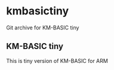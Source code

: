 # kmbasictiny
Git archive for KM-BASIC tiny

## KM-BASIC tiny

This is tiny version of KM-BASIC for ARM
